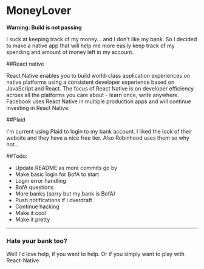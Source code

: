 # MoneyLover

**Warning: Build is not passing**

I suck at keeping track of my money... and I don't like my bank. So I decided to make a native app that will help me more easily keep track of my spending and amount of money left in my account.

##React native

React Native enables you to build world-class application experiences on native platforms using a consistent developer experience based on JavaScript and React. The focus of React Native is on developer efficiency across all the platforms you care about - learn once, write anywhere. Facebook uses React Native in multiple production apps and will continue investing in React Native.

##Plaid

I'm current using Plaid to login to my bank account. I liked the look of their website and they have a nice free tier. Also Robinhood uses them so why not...

##Todo:
* Update README as more commits go by
* Make basic login for BofA to start
* Login error handling
* BofA questions
* More banks (sorry but my bank is BofA)
* Push notifications if I overdraft
* Continue hacking
* Make it cool
* Make it pretty

------------------------
### Hate your bank too?
Well I'd love help, if you want to help. Or if you simply want to play with React-Native
